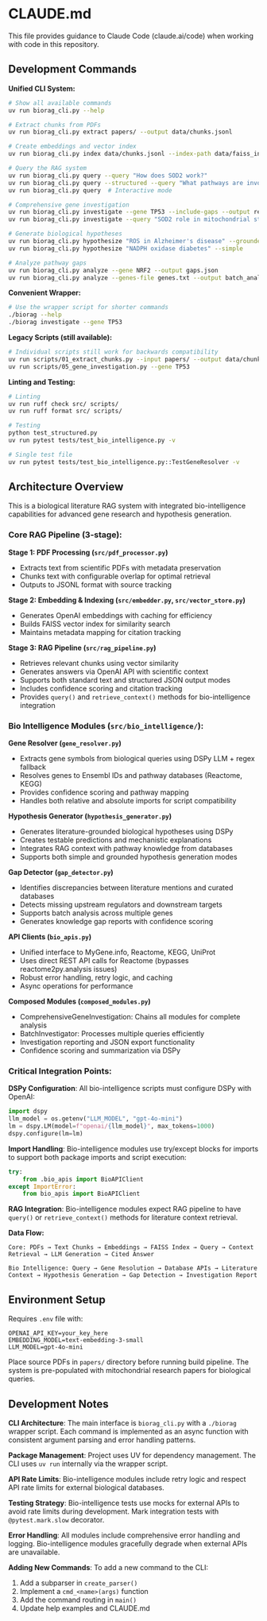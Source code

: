 # CLAUDE.md

This file provides guidance to Claude Code (claude.ai/code) when working with code in this repository.

## Development Commands

**Unified CLI System:**
```bash
# Show all available commands
uv run biorag_cli.py --help

# Extract chunks from PDFs
uv run biorag_cli.py extract papers/ --output data/chunks.jsonl

# Create embeddings and vector index  
uv run biorag_cli.py index data/chunks.jsonl --index-path data/faiss_index/

# Query the RAG system
uv run biorag_cli.py query --query "How does SOD2 work?"
uv run biorag_cli.py query --structured --query "What pathways are involved in mitochondrial ROS detoxification?"
uv run biorag_cli.py query  # Interactive mode

# Comprehensive gene investigation
uv run biorag_cli.py investigate --gene TP53 --include-gaps --output results.json
uv run biorag_cli.py investigate --query "SOD2 role in mitochondrial stress" --mechanism

# Generate biological hypotheses
uv run biorag_cli.py hypothesize "ROS in Alzheimer's disease" --grounded --mechanism
uv run biorag_cli.py hypothesize "NADPH oxidase diabetes" --simple

# Analyze pathway gaps
uv run biorag_cli.py analyze --gene NRF2 --output gaps.json
uv run biorag_cli.py analyze --genes-file genes.txt --output batch_analysis.json
```

**Convenient Wrapper:**
```bash
# Use the wrapper script for shorter commands
./biorag --help
./biorag investigate --gene TP53
```

**Legacy Scripts (still available):**
```bash
# Individual scripts still work for backwards compatibility
uv run scripts/01_extract_chunks.py --input papers/ --output data/chunks.jsonl
uv run scripts/05_gene_investigation.py --gene TP53
```

**Linting and Testing:**
```bash
# Linting
uv run ruff check src/ scripts/
uv run ruff format src/ scripts/

# Testing
python test_structured.py
uv run pytest tests/test_bio_intelligence.py -v

# Single test file
uv run pytest tests/test_bio_intelligence.py::TestGeneResolver -v
```

## Architecture Overview

This is a biological literature RAG system with integrated bio-intelligence capabilities for advanced gene research and hypothesis generation.

### Core RAG Pipeline (3-stage):

**Stage 1: PDF Processing (`src/pdf_processor.py`)**
- Extracts text from scientific PDFs with metadata preservation
- Chunks text with configurable overlap for optimal retrieval
- Outputs to JSONL format with source tracking

**Stage 2: Embedding & Indexing (`src/embedder.py`, `src/vector_store.py`)**
- Generates OpenAI embeddings with caching for efficiency
- Builds FAISS vector index for similarity search
- Maintains metadata mapping for citation tracking

**Stage 3: RAG Pipeline (`src/rag_pipeline.py`)**
- Retrieves relevant chunks using vector similarity
- Generates answers via OpenAI API with scientific context
- Supports both standard text and structured JSON output modes
- Includes confidence scoring and citation tracking
- Provides `query()` and `retrieve_context()` methods for bio-intelligence integration

### Bio Intelligence Modules (`src/bio_intelligence/`):

**Gene Resolver (`gene_resolver.py`)**
- Extracts gene symbols from biological queries using DSPy LLM + regex fallback
- Resolves genes to Ensembl IDs and pathway databases (Reactome, KEGG)
- Provides confidence scoring and pathway mapping
- Handles both relative and absolute imports for script compatibility

**Hypothesis Generator (`hypothesis_generator.py`)**
- Generates literature-grounded biological hypotheses using DSPy
- Creates testable predictions and mechanistic explanations
- Integrates RAG context with pathway knowledge from databases
- Supports both simple and grounded hypothesis generation modes

**Gap Detector (`gap_detector.py`)**
- Identifies discrepancies between literature mentions and curated databases
- Detects missing upstream regulators and downstream targets
- Supports batch analysis across multiple genes
- Generates knowledge gap reports with confidence scoring

**API Clients (`bio_apis.py`)**
- Unified interface to MyGene.info, Reactome, KEGG, UniProt
- Uses direct REST API calls for Reactome (bypasses reactome2py.analysis issues)
- Robust error handling, retry logic, and caching
- Async operations for performance

**Composed Modules (`composed_modules.py`)**
- ComprehensiveGeneInvestigation: Chains all modules for complete analysis
- BatchInvestigator: Processes multiple queries efficiently
- Investigation reporting and JSON export functionality
- Confidence scoring and summarization via DSPy

### Critical Integration Points:

**DSPy Configuration**: All bio-intelligence scripts must configure DSPy with OpenAI:
```python
import dspy
llm_model = os.getenv("LLM_MODEL", "gpt-4o-mini")
lm = dspy.LM(model=f"openai/{llm_model}", max_tokens=1000)
dspy.configure(lm=lm)
```

**Import Handling**: Bio-intelligence modules use try/except blocks for imports to support both package imports and script execution:
```python
try:
    from .bio_apis import BioAPIClient
except ImportError:
    from bio_apis import BioAPIClient
```

**RAG Integration**: Bio-intelligence modules expect RAG pipeline to have `query()` or `retrieve_context()` methods for literature context retrieval.

**Data Flow:**
```
Core: PDFs → Text Chunks → Embeddings → FAISS Index → Query → Context Retrieval → LLM Generation → Cited Answer

Bio Intelligence: Query → Gene Resolution → Database APIs → Literature Context → Hypothesis Generation → Gap Detection → Investigation Report
```

## Environment Setup

Requires `.env` file with:
```
OPENAI_API_KEY=your_key_here
EMBEDDING_MODEL=text-embedding-3-small
LLM_MODEL=gpt-4o-mini
```

Place source PDFs in `papers/` directory before running build pipeline. The system is pre-populated with mitochondrial research papers for biological queries.

## Development Notes

**CLI Architecture**: The main interface is `biorag_cli.py` with a `./biorag` wrapper script. Each command is implemented as an async function with consistent argument parsing and error handling patterns.

**Package Management**: Project uses UV for dependency management. The CLI uses `uv run` internally via the wrapper script.

**API Rate Limits**: Bio-intelligence modules include retry logic and respect API rate limits for external biological databases.

**Testing Strategy**: Bio-intelligence tests use mocks for external APIs to avoid rate limits during development. Mark integration tests with `@pytest.mark.slow` decorator.

**Error Handling**: All modules include comprehensive error handling and logging. Bio-intelligence modules gracefully degrade when external APIs are unavailable.

**Adding New Commands**: To add a new command to the CLI:
1. Add a subparser in `create_parser()`
2. Implement a `cmd_<name>(args)` function 
3. Add the command routing in `main()`
4. Update help examples and CLAUDE.md